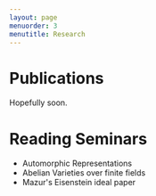 ```yaml
---
layout: page
menuorder: 3
menutitle: Research 
---
```


# Publications

Hopefully soon. 

# Reading Seminars

- Automorphic Representations
- Abelian Varieties over finite fields
- Mazur's Eisenstein ideal paper


<!-- ### Footer

Last updated: May 2013 -->


